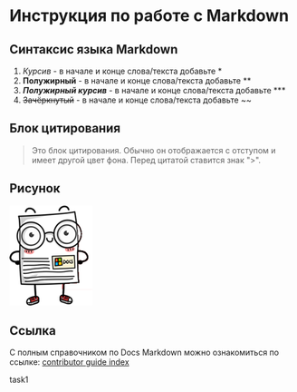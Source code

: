 # Инструкция по работе с Markdown
## Синтаксис языка Markdown

1. *Курсив* - в начале и конце слова/текста добавьте *
2. **Полужирный** - в начале и конце слова/текста добавьте **
3. ***Полужирный курсив*** - в начале и конце слова/текста добавьте ***
4. ~~Зачёркнутый~~ - в начале и конце слова/текста добавьте ~~

## Блок цитирования

>Это блок цитирования. Обычно он отображается с отступом и имеет другой цвет фона. Перед цитатой ставится знак ">".

## Рисунок
![alt text for image](Image.png)

## Ссылка
С полным справочником по Docs Markdown можно ознакомиться по ссылке: 
[contributor guide index](https://docs.microsoft.com/ru-ru/contribute/markdown-reference)

task1
